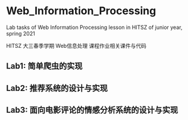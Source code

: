 # Web_Information_Processing

Lab tasks of Web Information Processing lesson in HITSZ of junior year, spring 2021

HITSZ 大三春季学期 Web信息处理 课程作业相关课件与代码

## Lab1: 简单爬虫的实现

## Lab2: 推荐系统的设计与实现

## Lab3: 面向电影评论的情感分析系统的设计与实现
